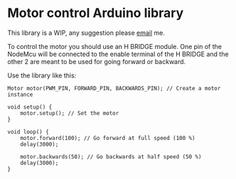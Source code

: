 # Motor control Arduino library
This library is a WIP, any suggestion please [email](mailto://eguezgustavo@gmail.com) me.

To control the motor you should use an H BRIDGE module. One pin of the NodeMcu will be connected to the enable terminal of the H BRIDGE and the other 2 are meant to be used for going forward or backward.

 
Use the library like this:

``` 
Motor motor(PWM_PIN, FORWARD_PIN, BACKWARDS_PIN); // Create a motor instance 

void setup() { 
    motor.setup(); // Set the motor
}

void loop() {
    motor.forward(100); // Go forward at full speed (100 %)
    delay(3000);

    motor.backwards(50); // Go backwards at half speed (50 %)
    delay(3000);
}
```